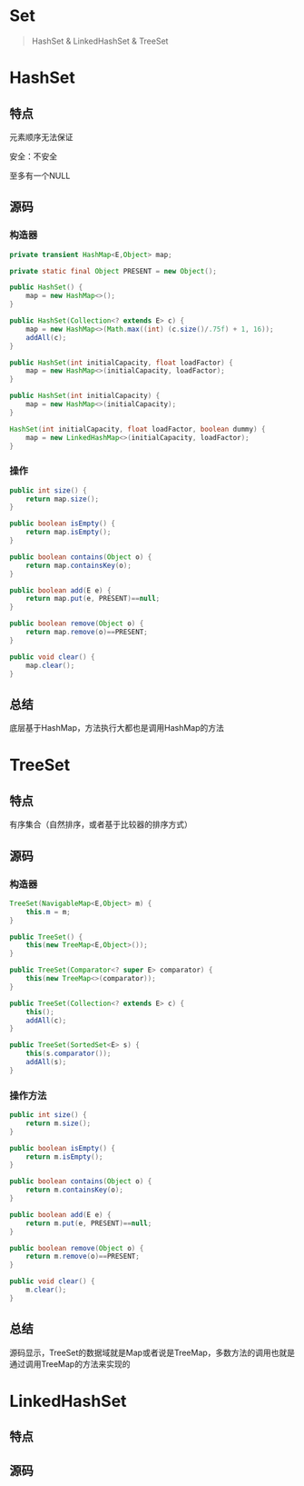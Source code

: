 # Set

> HashSet & LinkedHashSet & TreeSet

# HashSet

## 特点

元素顺序无法保证

安全：不安全

至多有一个NULL

## 源码

### 构造器

```java
private transient HashMap<E,Object> map;

private static final Object PRESENT = new Object();

public HashSet() {
    map = new HashMap<>();
}

public HashSet(Collection<? extends E> c) {
    map = new HashMap<>(Math.max((int) (c.size()/.75f) + 1, 16));
    addAll(c);
}

public HashSet(int initialCapacity, float loadFactor) {
    map = new HashMap<>(initialCapacity, loadFactor);
}

public HashSet(int initialCapacity) {
    map = new HashMap<>(initialCapacity);
}

HashSet(int initialCapacity, float loadFactor, boolean dummy) {
    map = new LinkedHashMap<>(initialCapacity, loadFactor);
}
```

### 操作

```java
public int size() {
    return map.size();
}

public boolean isEmpty() {
    return map.isEmpty();
}

public boolean contains(Object o) {
    return map.containsKey(o);
}

public boolean add(E e) {
    return map.put(e, PRESENT)==null;
}

public boolean remove(Object o) {
    return map.remove(o)==PRESENT;
}

public void clear() {
    map.clear();
}
```

## 总结

底层基于HashMap，方法执行大都也是调用HashMap的方法



# TreeSet

## 特点

有序集合（自然排序，或者基于比较器的排序方式）

## 源码

### 构造器

```java
TreeSet(NavigableMap<E,Object> m) {
    this.m = m;
}

public TreeSet() {
    this(new TreeMap<E,Object>());
}

public TreeSet(Comparator<? super E> comparator) {
    this(new TreeMap<>(comparator));
}

public TreeSet(Collection<? extends E> c) {
    this();
    addAll(c);
}

public TreeSet(SortedSet<E> s) {
    this(s.comparator());
    addAll(s);
}
```

### 操作方法

```java
public int size() {
    return m.size();
}

public boolean isEmpty() {
    return m.isEmpty();
}

public boolean contains(Object o) {
    return m.containsKey(o);
}

public boolean add(E e) {
    return m.put(e, PRESENT)==null;
}

public boolean remove(Object o) {
    return m.remove(o)==PRESENT;
}

public void clear() {
    m.clear();
}
```

## 总结

源码显示，TreeSet的数据域就是Map或者说是TreeMap，多数方法的调用也就是通过调用TreeMap的方法来实现的

# LinkedHashSet

## 特点

## 源码